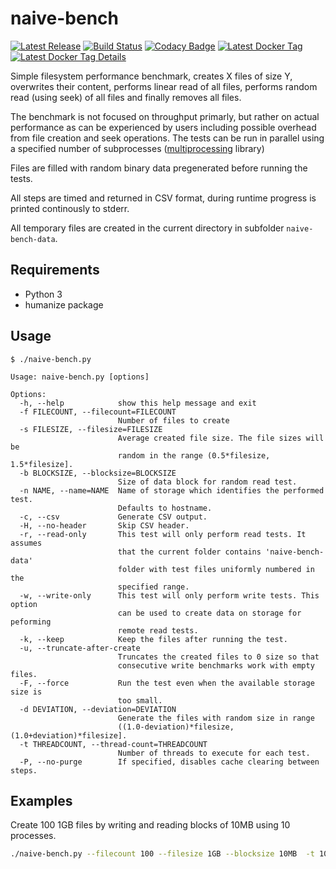 # naive-bench

[![Latest Release](http://github-release-version.herokuapp.com/github/onedata/naive-bench/release.svg)](https://github.com/onedata/naive-bench/releases/latest)
[![Build Status](https://travis-ci.org/onedata/naive-bench.svg?branch=master)](https://travis-ci.org/onedata/naive-bench)
[![Codacy Badge](https://api.codacy.com/project/badge/Grade/b008f8665fed427291a26d25c2fc9433)](https://www.codacy.com/app/groundnuty/naive-bench_2?utm_source=github.com&amp;utm_medium=referral&amp;utm_content=onedata/naive-bench&amp;utm_campaign=Badge_Grade)
[![Latest Docker Tag](https://images.microbadger.com/badges/image/onedata/naive-bench.svg)](https://microbadger.com/images/onedata/naive-bench "Get your own image badge on microbadger.com")
[![Latest Docker Tag Details](https://images.microbadger.com/badges/version/onedata/naive-bench.svg)](https://microbadger.com/images/onedata/naive-bench "Get your own version badge on microbadger.com")

Simple filesystem performance benchmark, creates X files of size Y, overwrites their content, performs linear read of all files, performs random read (using seek) of all files and finally removes all files.

The benchmark is not focused on throughput primarly, but rather on actual performance as can be experienced by users including possible overhead from file creation and seek operations. The tests can be run in parallel using a specified number of subprocesses ([multiprocessing](https://docs.python.org/3.6/library/multiprocessing.html) library)

Files are filled with random binary data pregenerated before running the tests.

All steps are timed and returned in CSV format, during runtime progress is printed continously to stderr.

All temporary files are created in the current directory in subfolder `naive-bench-data`.

## Requirements

* Python 3
* humanize package


## Usage

```
$ ./naive-bench.py

Usage: naive-bench.py [options]

Options:
  -h, --help            show this help message and exit
  -f FILECOUNT, --filecount=FILECOUNT
                        Number of files to create
  -s FILESIZE, --filesize=FILESIZE
                        Average created file size. The file sizes will be
                        random in the range (0.5*filesize, 1.5*filesize].
  -b BLOCKSIZE, --blocksize=BLOCKSIZE
                        Size of data block for random read test.
  -n NAME, --name=NAME  Name of storage which identifies the performed test.
                        Defaults to hostname.
  -c, --csv             Generate CSV output.
  -H, --no-header       Skip CSV header.
  -r, --read-only       This test will only perform read tests. It assumes
                        that the current folder contains 'naive-bench-data'
                        folder with test files uniformly numbered in the
                        specified range.
  -w, --write-only      This test will only perform write tests. This option
                        can be used to create data on storage for peforming
                        remote read tests.
  -k, --keep            Keep the files after running the test.
  -u, --truncate-after-create
                        Truncates the created files to 0 size so that
                        consecutive write benchmarks work with empty files.
  -F, --force           Run the test even when the available storage size is
                        too small.
  -d DEVIATION, --deviation=DEVIATION
                        Generate the files with random size in range
                        ((1.0-deviation)*filesize, (1.0+deviation)*filesize].
  -t THREADCOUNT, --thread-count=THREADCOUNT
                        Number of threads to execute for each test.
  -P, --no-purge        If specified, disables cache clearing between steps.
```

## Examples

Create 100 1GB files by writing and reading blocks of 10MB using 10 processes.
```bash
./naive-bench.py --filecount 100 --filesize 1GB --blocksize 10MB  -t 10
```
